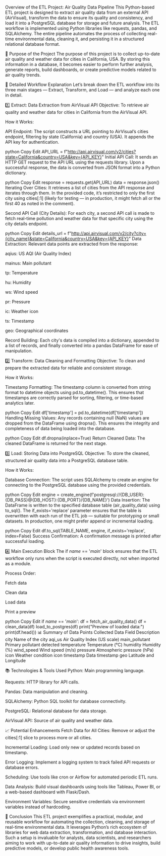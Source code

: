 Overview of the ETL Project: Air Quality Data Pipeline
This Python-based ETL project is designed to extract air quality data from an external API (AirVisual), transform the data to ensure its quality and consistency, and load it into a PostgreSQL database for storage and future analysis. The ETL workflow is implemented using Python libraries like requests, pandas, and SQLAlchemy. The entire pipeline automates the process of collecting real-time environmental data, cleaning it, and persisting it in a structured relational database format.

📌 Purpose of the Project
The purpose of this project is to collect up-to-date air quality and weather data for cities in California, USA. By storing this information in a database, it becomes easier to perform further analysis, generate reports, build dashboards, or create predictive models related to air quality trends.

📂 Detailed Workflow Explanation
Let’s break down the ETL workflow into its three main stages — Extract, Transform, and Load — and analyze each one in detail.

1️⃣ Extract: Data Extraction from AirVisual API
Objective:
To retrieve air quality and weather data for cities in California from the AirVisual API.

How it Works:

API Endpoint:
The script constructs a URL pointing to AirVisual’s cities endpoint, filtering by state (California) and country (USA). It appends the API key for authentication.

python
Copy
Edit
API_URL = f"http://api.airvisual.com/v2/cities?state=California&country=USA&key={API_KEY}"
Initial API Call:
It sends an HTTP GET request to the API URL using the requests library. Upon a successful response, the data is converted from JSON format into a Python dictionary.

python
Copy
Edit
response = requests.get(API_URL)
data = response.json()
Iterating Over Cities:
It retrieves a list of cities from the API response and iterates through them. In the provided code, it’s restricted to only the first city using cities[:1] (likely for testing — in production, it might fetch all or the first 40 as noted in the comment).

Second API Call (City Details):
For each city, a second API call is made to fetch real-time pollution and weather data for that specific city using the city details endpoint.

python
Copy
Edit
details_url = f"http://api.airvisual.com/v2/city?city={city_name}&state=California&country=USA&key={API_KEY}"
Data Extraction:
Relevant data points are extracted from the response:

aqius: US AQI (Air Quality Index)

mainus: Main pollutant

tp: Temperature

hu: Humidity

ws: Wind speed

pr: Pressure

ic: Weather icon

ts: Timestamp

geo: Geographical coordinates

Record Building:
Each city's data is compiled into a dictionary, appended to a list of records, and finally converted into a pandas DataFrame for ease of manipulation.

2️⃣ Transform: Data Cleaning and Formatting
Objective:
To clean and prepare the extracted data for reliable and consistent storage.

How it Works:

Timestamp Formatting:
The timestamp column is converted from string format to datetime objects using pd.to_datetime(). This ensures that timestamps are correctly parsed for sorting, filtering, or time-based analytics later.

python
Copy
Edit
df['timestamp'] = pd.to_datetime(df['timestamp'])
Handling Missing Values:
Any records containing null (NaN) values are dropped from the DataFrame using dropna(). This ensures the integrity and completeness of data being loaded into the database.

python
Copy
Edit
df.dropna(inplace=True)
Return Cleaned Data:
The cleaned DataFrame is returned for the next stage.

3️⃣ Load: Storing Data into PostgreSQL
Objective:
To store the cleaned, structured air quality data into a PostgreSQL database table.

How it Works:

Database Connection:
The script uses SQLAlchemy to create an engine for connecting to the PostgreSQL database using the provided credentials.

python
Copy
Edit
engine = create_engine(f'postgresql://{DB_USER}:{DB_PASS}@{DB_HOST}:{DB_PORT}/{DB_NAME}')
Data Insertion:
The DataFrame is written to the specified database table (air_quality_data) using to_sql(). The if_exists='replace' parameter ensures that the table is overwritten with each run of the ETL job — suitable for prototyping or small datasets. In production, one might prefer append or incremental loading.

python
Copy
Edit
df.to_sql(TABLE_NAME, engine, if_exists='replace', index=False)
Success Confirmation:
A confirmation message is printed after successful loading.

4️⃣ Main Execution Block
The if _name_ == '_main_' block ensures that the ETL workflow only runs when the script is executed directly, not when imported as a module.

Process Order:

Fetch data

Clean data

Load data

Print a preview

python
Copy
Edit
if _name_ == '_main_':
    df = fetch_air_quality_data()
    df = clean_data(df)
    load_to_postgres(df)
    print("Preview of loaded data:")
    print(df.head())
📊 Summary of Data Points Collected
Data Field	Description
city	Name of the city
aqi_us	Air Quality Index (US scale)
main_pollutant	Primary pollutant detected
temperature	Temperature (°C)
humidity	Humidity (%)
wind_speed	Wind speed (m/s)
pressure	Atmospheric pressure (hPa)
icon	Weather condition icon
timestamp	Data timestamp
geo	Latitude and Longitude

📚 Technologies & Tools Used
Python: Main programming language.

Requests: HTTP library for API calls.

Pandas: Data manipulation and cleaning.

SQLAlchemy: Python SQL toolkit for database connectivity.

PostgreSQL: Relational database for data storage.

AirVisual API: Source of air quality and weather data.

📈 Potential Enhancements
Fetch Data for All Cities: Remove or adjust the cities[:1] slice to process more or all cities.

Incremental Loading: Load only new or updated records based on timestamp.

Error Logging: Implement a logging system to track failed API requests or database errors.

Scheduling: Use tools like cron or Airflow for automated periodic ETL runs.

Data Analysis: Build visual dashboards using tools like Tableau, Power BI, or a web-based dashboard with Flask/Dash.

Environment Variables: Secure sensitive credentials via environment variables instead of hardcoding.

📌 Conclusion
This ETL project exemplifies a practical, modular, and reusable workflow for automating the collection, cleaning, and storage of real-time environmental data. It leverages Python’s rich ecosystem of libraries for web data extraction, transformation, and database interaction. Such a setup is invaluable for analysts, data scientists, and researchers aiming to work with up-to-date air quality information to drive insights, build predictive models, or develop public health awareness tools.
